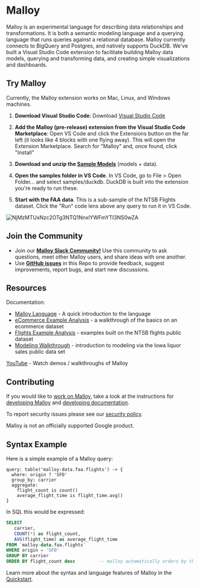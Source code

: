 # Malloy
Malloy is an experimental language for describing data relationships and transformations. It is both a semantic modeling language and a querying language that runs queries against a relational database. Malloy currently connects to BigQuery and Postgres, and natively supports DuckDB. We've built a Visual Studio Code extension to facilitate building Malloy data models, querying and transforming data, and creating simple visualizations and dashboards.


## Try Malloy

Currently, the Malloy extension works on Mac, Linux, and Windows machines.

1. **Download Visual Studio Code**: Download [Visual Studio Code](https://code.visualstudio.com/)

2. **Add the Malloy (pre-release) extension from the Visual Studio Code Marketplace**: Open VS Code and click the Extensions button on the far left (it looks like 4 blocks with one flying away). This will open the Extension Marketplace. Search for "Malloy" and, once found, click "Install"

3. **Download and unzip the [Sample Models](https://looker-open-source.github.io/malloy/aux/generated/samples.zip)** (models + data). 

4. **Open the samples folder in VS Code**. In VS Code, go to File > Open Folder... and select samples/duckdb. DuckDB is built into the extension you're ready to run these.

5. **Start with the FAA data**. This is a sub-sample of the NTSB Flights dataset. Click the "Run" code lens above any query to run it in VS Code. 

![NjMzMTUxNzc2OTg3NTQ1NnxlYWFmYTI3NS0wZA](https://user-images.githubusercontent.com/1093458/182382114-dba0140c-86fa-443c-a11c-cd0119837481.gif)



## Join the Community

- Join our [**Malloy Slack Community!**](https://join.slack.com/t/malloy-community/shared_invite/zt-upi18gic-W2saeFu~VfaVM1~HIerJ7w) Use this community to ask questions, meet other Malloy users, and share ideas with one another.
- Use [**GitHub issues**](https://github.com/looker-open-source/malloy/issues) in this Repo to provide feedback, suggest improvements, report bugs, and start new discussions.

## Resources

Documentation:

- [Malloy Language](https://looker-open-source.github.io/malloy/documentation/language/basic.html) - A quick introduction to the language
- [eCommerce Example Analysis](https://looker-open-source.github.io/malloy/documentation/examples/ecommerce.html) - a walkthrough of the basics on an ecommerce dataset
- [Flights Example Analysis](https://looker-open-source.github.io/malloy/documentation/examples/faa.html) - examples built on the NTSB flights public dataset
- [Modeling Walkthrough](https://looker-open-source.github.io/malloy/documentation/examples/iowa/iowa.html) - introduction to modeling via the Iowa liquor sales public data set

[YouTube](https://www.youtube.com/channel/UCfN2td1dzf-fKmVtaDjacsg) - Watch demos / walkthroughs of Malloy

## Contributing

If you would like to [work on Malloy](CONTRIBUTING.md), take a look at the instructions for [developing Malloy](developing.md) and [developing documentation](documentation.md).

To report security issues please see our [security policy](https://github.com/looker-open-source/malloy/security/policy).

Malloy is not an officially supported Google product.

## Syntax Example
Here is a simple example of a Malloy query:

```malloy
query: table('malloy-data.faa.flights') -> {
  where: origin ? 'SFO'
  group_by: carrier
  aggregate:
    flight_count is count()
    average_flight_time is flight_time.avg()
}
```

In SQL this would be expressed:
```sql
SELECT
   carrier,
   COUNT(*) as flight_count,
   AVG(flight_time) as average_flight_time
FROM `malloy-data.faa.flights`
WHERE origin = 'SFO'
GROUP BY carrier
ORDER BY flight_count desc         -- malloy automatically orders by the first aggregate
```

Learn more about the syntax and language features of Malloy in the [Quickstart](https://looker-open-source.github.io/malloy/documentation/language/basic.html).



